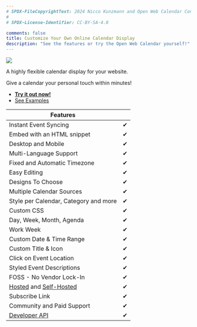 ```yaml
---
# SPDX-FileCopyrightText: 2024 Nicco Kunzmann and Open Web Calendar Contributors <https://open-web-calendar.quelltext.eu/>
#
# SPDX-License-Identifier: CC-BY-SA-4.0

comments: false
title: Customize Your Own Online Calendar Display
description: "See the features or try the Open Web Calendar yourself!"
---
```


![]({{img}}/logo/github-social-preview.svg)

A highly flexible calendar display for your website.

Give a calendar your personal touch within minutes!

- **[Try it out now!]({{link.web}})**
- [See Examples](templates)

| Features |  |
| --- | --- |
| Instant Event Syncing | <center>✔</center> |
| Embed with an HTML snippet | <center>✔</center> |
| Desktop and Mobile | <center>✔</center> |
| Multi-Language Support | <center>✔</center> |
| Fixed and Automatic Timezone | <center>✔</center> |
| Easy Editing | <center>✔</center> |
| Designs To Choose  | <center>✔</center> |
| Multiple Calendar Sources | <center>✔</center> |
| Style per Calendar, Category and more | <center>✔</center> |
| Custom CSS | <center>✔</center> |
| Day, Week, Month, Agenda | <center>✔</center> |
| Work Week | <center>✔</center> |
| Custom Date & Time Range | <center>✔</center> |
| Custom Title & Icon | <center>✔</center> |
| Click on Event Location | <center>✔</center> |
| Styled Event Descriptions | <center>✔</center> |
| FOSS - No Vendor Lock-In | <center>✔</center> |
| [Hosted]({{link.web}}) and [Self-Hosted](host/self) | <center>✔</center> |
| Subscribe Link | <center>✔</center> |
| Community and Paid Support | <center>✔</center> |
| [Developer API](dev/api) | <center>✔</center> |
